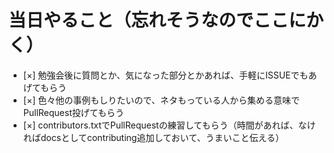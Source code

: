 # 当日やること（忘れそうなのでここにかく）

 - [×] 勉強会後に質問とか、気になった部分とかあれば、手軽にISSUEでもあげてもらう
 - [×] 色々他の事例もしりたいので、ネタもっている人から集める意味でPullRequest投げてもらう
 - [×] contributors.txtでPullRequestの練習してもらう（時間があれば、なければdocsとしてcontributing追加しておいて、うまいこと伝える）

